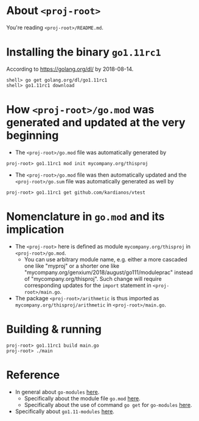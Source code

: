 # About `<proj-root>` 

You're reading `<proj-root>/README.md`.


# Installing the binary `go1.11rc1`

According to https://golang.org/dl/ by 2018-08-14. 
```
shell> go get golang.org/dl/go1.11rc1
shell> go1.11rc1 download
```


# How `<proj-root>/go.mod` was generated and updated at the very beginning

- The `<proj-root>/go.mod` file was automatically generated by 
```
proj-root> go1.11rc1 mod init mycompany.org/thisproj
```
- The `<proj-root>/go.mod` file was then automatically updated and the `<proj-root>/go.sum` file was automatically generated as well by 
```
proj-root> go1.11rc1 get github.com/kardianos/vtest
```


# Nomenclature in `go.mod` and its implication

- The `<proj-root>` here is defined as module `mycompany.org/thisproj` in `<proj-root>/go.mod`. 
  - You can use arbitrary module name, e.g. either a more cascaded one like "myproj" or a shorter one like "mycompany.org/genxium/2018/august/go111/moduleprac" instead of "mycompany.org/thisproj". Such change will require corresponding updates for the `import` statement in `<proj-root>/main.go`.    
- The package `<proj-root>/arithmetic` is thus imported as `mycompany.org/thisproj/arithmetic` in `<proj-root>/main.go`.


# Building & running
```
proj-root> go1.11rc1 build main.go
proj-root> ./main
```


# Reference 

- In general about `go-modules` [here](https://github.com/golang/go/wiki/Modules).
  - Specifically about the module file `go.mod` [here](https://github.com/golang/go/wiki/Modules#gomod).
  - Specifically about the use of command `go get` for `go-modules` [here](https://github.com/golang/go/wiki/Modules#how-to-upgrade-and-downgrade-dependencies).
- Specifically about `go1.11-modules` [here](https://tip.golang.org/doc/go1.11#modules).
